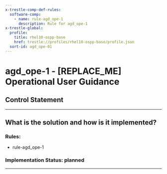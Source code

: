 ```yaml
---
x-trestle-comp-def-rules:
  software-comp:
    - name: rule-agd_ope-1
      description: Rule for agd_ope-1
x-trestle-global:
  profile:
    title: rhel10-ospp-base
    href: trestle://profiles/rhel10-ospp-base/profile.json
  sort-id: agd_ope-01
---
```


# agd_ope-1 - \[REPLACE_ME\] Operational User Guidance

## Control Statement

______________________________________________________________________

## What is the solution and how is it implemented?

<!-- For implementation status enter one of: implemented, partial, planned, alternative, not-applicable -->

<!-- Note that the list of rules under ### Rules: is read-only and changes will not be captured after assembly to JSON -->

<!-- Add control implementation description here for control: agd_ope-1 -->

### Rules:

  - rule-agd_ope-1

### Implementation Status: planned

______________________________________________________________________
